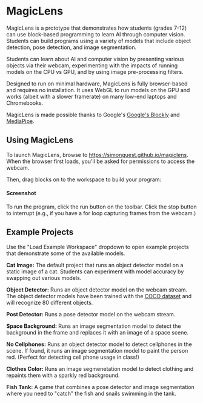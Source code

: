 # MagicLens

MagicLens is a prototype that demonstrates how students (grades 7-12) can use block-based programming to learn AI through computer vision. Students can build programs using a variety of models that include object detection, pose detection, and image segmentation.

Students can learn about AI and computer vision by presenting various objects via their webcam, experimenting with the impacts of running models on the CPU vs GPU, and by using image pre-processing filters.

Designed to run on minimal hardware, MagicLens is fully browser-based and requires no installation. It uses WebGL to run models on the GPU and works (albeit with a slower framerate) on many low-end laptops and Chromebooks.

MagicLens is made possible thanks to Google's [Google's Blockly](https://github.com/google/blockly) and [MediaPipe](https://developers.google.com/mediapipe).

## Using MagicLens

To launch MagicLens, browse to https://simonguest.github.io/magiclens. When the browser first loads, you'll be asked for permissions to access the webcam.

Then, drag blocks on to the workspace to build your program:

#### Screenshot

To run the program, click the run button on the toolbar. Click the stop button to interrupt (e.g., if you have a for loop capturing frames from the webcam.)

## Example Projects

Use the "Load Example Workspace" dropdown to open example projects that demonstrate some of the available models.

**Cat Image:** The default project that runs an object detector model on a static image of a cat. Students can experiment with model accuracy by swapping out various models.

**Object Detector:** Runs an object detector model on the webcam stream. The object detector models have been trained with the [COCO dataset](https://cocodataset.org/#home) and will recognize 80 different objects.

**Post Detector:** Runs a pose detector model on the webcam stream.

**Space Background:** Runs an image segmentation model to detect the background in the frame and replaces it with an image of a space scene.

**No Cellphones:** Runs an object detector model to detect cellphones in the scene. If found, it runs an image segmentation model to paint the person red. (Perfect for detecting cell phone usage in class!)

**Clothes Color:** Runs an image segmenetation model to detect clothing and repaints them with a sparkly red background.

**Fish Tank:** A game that combines a pose detector and image segmentation where you need to "catch" the fish and snails swimming in the tank.